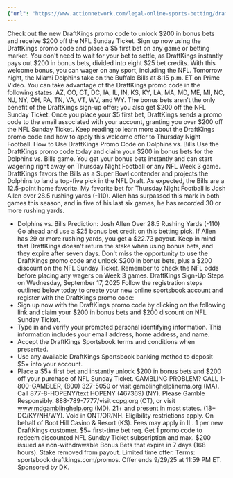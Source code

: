 ```yaml
---
{"url": "https://www.actionnetwork.com/legal-online-sports-betting/draftkings-promo-code-offers-200-bonus-bets-nfl-sunday-ticket-discount-this-week", "title": "DraftKings Promo Code Offers $200 Bonus Bets + NFL Sunday Ticket Discount This Week", "published": "2025-09-17T20:10:30.000Z", "source": "actionnetwork.com", "ingested": "2025-09-27"}
---
```


Check out the new DraftKings promo code to unlock $200 in bonus bets and receive $200 off the NFL Sunday Ticket. Sign up now using the DraftKings promo code and place a $5 first bet on any game or betting market. You don't need to wait for your bet to settle, as DraftKings instantly pays out $200 in bonus bets, divided into eight $25 bet credits.
With this welcome bonus, you can wager on any sport, including the NFL. Tomorrow night, the Miami Dolphins take on the Buffalo Bills at 8:15 p.m. ET on Prime Video. You can take advantage of the DraftKings promo code in the following states: AZ, CO, CT, DC, IA, IL, IN, KS, KY, LA, MA, MD, ME, MI, NC, NJ, NY, OH, PA, TN, VA, VT, WV, and WY.
The bonus bets aren't the only benefit of the DraftKings sign-up offer; you also get $200 off the NFL Sunday Ticket. Once you place your $5 first bet, DraftKings sends a promo code to the email associated with your account, granting you over $200 off the NFL Sunday Ticket.
Keep reading to learn more about the DraftKings promo code and how to apply this welcome offer to Thursday Night Football.
How to Use DraftKings Promo Code on Dolphins vs. Bills
Use the DraftKings promo code today and claim your $200 in bonus bets for the Dolphins vs. Bills game. You get your bonus bets instantly and can start wagering right away on Thursday Night Football or any NFL Week 3 game.
DraftKings favors the Bills as a Super Bowl contender and projects the Dolphins to land a top-five pick in the NFL Draft. As expected, the Bills are a 12.5-point home favorite.
My favorite bet for Thursday Night Football is Josh Allen over 28.5 rushing yards (-110). Allen has surpassed this mark in both games this season, and in five of his last six games, he has recorded 30 or more rushing yards.
- Dolphins vs. Bills Prediction: Josh Allen Over 28.5 Rushing Yards (-110)
Go ahead and use a $25 bonus bet credit on this betting pick. If Allen has 29 or more rushing yards, you get a $22.73 payout. Keep in mind that DraftKings doesn't return the stake when using bonus bets, and they expire after seven days.
Don't miss the opportunity to use the DraftKings promo code and unlock $200 in bonus bets, plus a $200 discount on the NFL Sunday Ticket. Remember to check the NFL odds before placing any wagers on Week 3 games.
DraftKings Sign-Up Steps on Wednesday, September 17, 2025
Follow the registration steps outlined below today to create your new online sportsbook account and register with the DraftKings promo code:
- Sign up now with the DraftKings promo code by clicking on the following link and claim your $200 in bonus bets and $200 discount on NFL Sunday Ticket.
- Type in and verify your prompted personal identifying information. This information includes your email address, home address, and name.
- Accept the DraftKings Sportsbook terms and conditions when presented.
- Use any available DraftKings Sportsbook banking method to deposit $5+ into your account.
- Place a $5+ first bet and instantly unlock $200 in bonus bets and $200 off your purchase of NFL Sunday Ticket.
GAMBLING PROBLEM? CALL 1-800-GAMBLER, (800) 327-5050 or visit gamblinghelplinema.org (MA). Call 877-8-HOPENY/text HOPENY (467369) (NY). Please Gamble Responsibly. 888-789-7777/visit ccpg.org (CT), or visit www.mdgamblinghelp.org (MD). 21+ and present in most states. (18+ DC/KY/NH/WY). Void in ONT/OR/NH. Eligibility restrictions apply. On behalf of Boot Hill Casino & Resort (KS). Fees may apply in IL. 1 per new DraftKings customer. $5+ first-time bet req. Get 1 promo code to redeem discounted NFL Sunday Ticket subscription and max. $200 issued as non-withdrawable Bonus Bets that expire in 7 days (168 hours). Stake removed from payout. Limited time offer. Terms: sportsbook.draftkings.com/promos. Offer ends 9/29/25 at 11:59 PM ET. Sponsored by DK.
